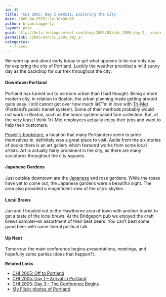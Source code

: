 ```yaml
---
id: 45
title: 'CHI 2005: Day 2 &#8211; Exploring the City'
date: 2005-04-05T01:24:30+00:00
author: bryan.haggerty
layout: post
guid: http://beta.losingcontext.com/blog/2005/04/chi_2005_day_2_-_exploring_the_city.php
permalink: /2005/04/chi_2005_day_2/
categories:
  - Travel
---
```

We were up and about early today to get what appears to be our only day for exploring the city of Portland. Luckily the weather provided a mild sunny day as the backdrop for our trek throughout the city.

#### Downtown Portland

Portland has turned out to be more urban than I had thought. Being a more modern city, in relation to Boston, the urban planning made getting around quite easy. I still cannot get over how much Iâ€™m in love with [Tri-Met](http://www.trimet.org) (Portland&#8217;s public transit system). Some of their methods probably would not work in Boston, such as the honor system based fare collection. But, at the very least I think Tri-Met employees actually enjoy their jobs and want to help their customers.

[Powell&#8217;s bookstore](http://www.powells.com), a location that many Portlanders seem to pride themselves in, definitely was a great place to visit. Aside from the six stories of books there is an art gallery which featured works from some local artists. Art is actually fairly prominent in the city, as there are many sculptures throughout the city squares.

#### Japanese Gardens

Just outside downtown are the [Japanese](http://www.japanesegarden.com) and rose gardens. While the roses have yet to come out, the Japanese gardens were a beautiful sight. The area also provided a magnificent view of the city&#8217;s skyline.

#### Local Brews

Jun and I headed out to the Hawthorne area of town with another tourist to get a taste of the local brews. At the Bridgeport pub we enjoyed the craft brews sampler&#8211;an assortment of their best beers. You can&#8217;t beat some good beer with some liberal political talk.

#### Up Next

Tomorrow, the main conference begins&#8211;presentations, meetings, and hopefully some parties (does that happen?).

<p id="related-links">
  <strong>Related Links</strong>
</p>

  * [CHI 2005: Off to Portland](/blog/2005/03/chi_2005_off_to.php)
  * [CHI 2005: Day 1 &#8211; Arrival in Portland](/blog/2005/04/chi_2005_day_1.php)
  * [CHI 2005: Day 3 &#8211; The Conference Begins](/blog/2005/04/chi_2005_day_3.php)
  * [My Flickr photos of Portland](http://www.flickr.com/photos/bhaggs/tags/portland/)